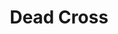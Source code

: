 ---
title: "Dead Cross"
summary: "Hardcore band formed by Dave Lombardo , Justin Pearson , Michael Crain , and Gabe Serbian in late 2015. Serbian departed the group in 2016 while they were recording in order to focus on his family. Lombardo was able to recruit vocalist Mike Patton to replace him and the group's debut album was released in August of 2017."
image: "dead-cross.jpg"
apple_music_artist_url: "https://music.apple.com/gb/artist/dead-cross/1227937413"
---